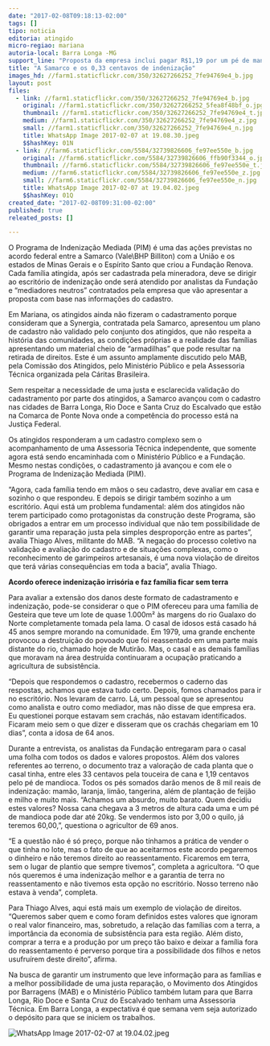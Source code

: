 ```yaml
---
date: "2017-02-08T09:18:13-02:00"
tags: []
tipo: noticia
editoria: atingido
micro-regiao: mariana
autoria-local: Barra Longa -MG
support_line: "Proposta da empresa inclui pagar R$1,19 por um pé de mandioca e R$0,33 por uma touceira de cana. Família que aceitar ficará sem terra."
title: "A Samarco e os 0,33 centavos de indenização"
images_hd: //farm1.staticflickr.com/350/32627266252_7fe94769e4_b.jpg
layout: post
files:
  - link: //farm1.staticflickr.com/350/32627266252_7fe94769e4_b.jpg
    original: //farm1.staticflickr.com/350/32627266252_5fea8f48bf_o.jpg
    thumbnail: //farm1.staticflickr.com/350/32627266252_7fe94769e4_t.jpg
    medium: //farm1.staticflickr.com/350/32627266252_7fe94769e4_z.jpg
    small: //farm1.staticflickr.com/350/32627266252_7fe94769e4_n.jpg
    title: WhatsApp Image 2017-02-07 at 19.08.30.jpeg
    $$hashKey: 01N
  - link: //farm6.staticflickr.com/5584/32739826606_fe97ee550e_b.jpg
    original: //farm6.staticflickr.com/5584/32739826606_ffb90f3344_o.jpg
    thumbnail: //farm6.staticflickr.com/5584/32739826606_fe97ee550e_t.jpg
    medium: //farm6.staticflickr.com/5584/32739826606_fe97ee550e_z.jpg
    small: //farm6.staticflickr.com/5584/32739826606_fe97ee550e_n.jpg
    title: WhatsApp Image 2017-02-07 at 19.04.02.jpeg
    $$hashKey: 01Q
created_date: "2017-02-08T09:31:00-02:00"
published: true
releated_posts: []

---
```

<p>O Programa de Indeniza&ccedil;&atilde;o Mediada (PIM) &eacute; uma das a&ccedil;&otilde;es previstas no acordo federal entre a Samarco (Vale\BHP Billiton) com a Uni&atilde;o e os estados de Minas Gerais e o Esp&iacute;rito Santo que criou a Funda&ccedil;&atilde;o Renova. Cada fam&iacute;lia atingida, ap&oacute;s ser cadastrada pela mineradora, deve se dirigir ao escrit&oacute;rio de indeniza&ccedil;&atilde;o onde ser&aacute; atendido por analistas da Funda&ccedil;&atilde;o e &ldquo;mediadores neutros&rdquo; contratados pela empresa que v&atilde;o apresentar a proposta com base nas informa&ccedil;&otilde;es do cadastro.</p>

<p>Em Mariana, os atingidos ainda n&atilde;o fizeram o cadastramento porque consideram que a Synergia, contratada pela Samarco, apresentou um plano de cadastro n&atilde;o validado pelo conjunto dos atingidos, que n&atilde;o respeita a hist&oacute;ria das comunidades, as condi&ccedil;&otilde;es pr&oacute;prias e a realidade das fam&iacute;lias apresentando um material cheio de &ldquo;armadilhas&rdquo; que pode resultar na retirada de direitos. Este &eacute; um assunto amplamente discutido pelo MAB, pela Comiss&atilde;o dos Atingidos, pelo Minist&eacute;rio P&uacute;blico e pela Assessoria T&eacute;cnica organizada pela C&aacute;ritas Brasileira.</p>

<p>Sem respeitar a necessidade de uma justa e esclarecida valida&ccedil;&atilde;o do cadastramento por parte dos atingidos, a Samarco avan&ccedil;ou com o cadastro nas cidades de Barra Longa, Rio Doce e Santa Cruz do Escalvado que est&atilde;o na Comarca de Ponte Nova onde a compet&ecirc;ncia do processo est&aacute; na Justi&ccedil;a Federal.</p>

<p>Os atingidos responderam a um cadastro complexo sem o acompanhamento de uma Assessoria T&eacute;cnica independente, que somente agora est&aacute; sendo encaminhada com o Minist&eacute;rio P&uacute;blico e a Funda&ccedil;&atilde;o. Mesmo nestas condi&ccedil;&otilde;es, o cadastramento j&aacute; avan&ccedil;ou e com ele o Programa de Indeniza&ccedil;&atilde;o Mediada (PIM).</p>

<p>&ldquo;Agora, cada fam&iacute;lia tendo em m&atilde;os o seu cadastro, deve avaliar em casa e sozinho o que respondeu. E depois se dirigir tamb&eacute;m sozinho a um escrit&oacute;rio. Aqui est&aacute; um problema fundamental: al&eacute;m dos atingidos n&atilde;o terem participado como protagonistas da constru&ccedil;&atilde;o deste Programa, s&atilde;o obrigados a entrar em um processo individual que n&atilde;o tem possibilidade de garantir uma repara&ccedil;&atilde;o justa pela simples despropor&ccedil;&atilde;o entre as partes&rdquo;, avalia Thiago Alves, militante do MAB. &ldquo;A nega&ccedil;&atilde;o do processo coletivo na valida&ccedil;&atilde;o e avalia&ccedil;&atilde;o do cadastro e de situa&ccedil;&otilde;es complexas, como o reconhecimento de garimpeiros artesanais, &eacute; uma nova viola&ccedil;&atilde;o de direitos que ter&aacute; v&aacute;rias consequ&ecirc;ncias em toda a bacia&rdquo;, avalia Thiago.</p>

<p><strong>Acordo oferece indeniza&ccedil;&atilde;o irris&oacute;ria e faz fam&iacute;lia ficar sem terra</strong></p>

<p>Para avaliar a extens&atilde;o dos danos deste formato de cadastramento e indeniza&ccedil;&atilde;o, pode-se considerar o que o PIM ofereceu para uma fam&iacute;lia de Gesteira que teve um lote de quase 1.000m&sup2; &agrave;s margens do rio Gualaxo do Norte completamente tomada pela lama. O casal de idosos est&aacute; casado h&aacute; 45 anos sempre morando na comunidade. Em 1979, uma grande enchente provocou a destrui&ccedil;&atilde;o do povoado que foi reassentado em uma parte mais distante do rio, chamado hoje de Mutir&atilde;o. Mas, o casal e as demais fam&iacute;lias que moravam na &aacute;rea destru&iacute;da continuaram a ocupa&ccedil;&atilde;o praticando a agricultura de subsist&ecirc;ncia.</p>

<p>&ldquo;Depois que respondemos o cadastro, recebermos o caderno das respostas, achamos que estava tudo certo. Depois, fomos chamados para ir no escrit&oacute;rio. Nos levaram de carro. L&aacute;, um pessoal que se apresentou como analista e outro como mediador, mas n&atilde;o disse de que empresa era. Eu questionei porque estavam sem crach&aacute;s, n&atilde;o estavam identificados. Ficaram meio sem o que dizer e disseram que os crach&aacute;s chegariam em 10 dias&rdquo;, conta a idosa de 64 anos.</p>

<p>Durante a entrevista, os analistas da Funda&ccedil;&atilde;o entregaram para o casal uma folha com todos os dados e valores propostos. Al&eacute;m dos valores referentes ao terreno, o documento traz a valora&ccedil;&atilde;o de cada planta que o casal tinha, entre eles 33 centavos pela touceira de cana e 1,19 centavos pelo p&eacute; de mandioca. Todos os p&eacute;s somados dar&atilde;o menos de 8 mil reais de indeniza&ccedil;&atilde;o: mam&atilde;o, laranja, lim&atilde;o, tangerina, al&eacute;m de planta&ccedil;&atilde;o de feij&atilde;o e milho e muito mais. &ldquo;Achamos um absurdo, muito barato. Quem decidiu estes valores? Nossa cana chegava a 3 metros de altura cada uma e um p&eacute; de mandioca pode dar at&eacute; 20kg. Se vendermos isto por 3,00 o quilo, j&aacute; teremos 60,00,&rdquo;, questiona o agricultor de 69 anos.</p>

<p>&ldquo;E a quest&atilde;o n&atilde;o &eacute; s&oacute; pre&ccedil;o, porque n&atilde;o t&iacute;nhamos a pr&aacute;tica de vender o que tinha no lote, mas o fato de que ao aceitarmos este acordo pegaremos o dinheiro e n&atilde;o teremos direito ao reassentamento. Ficaremos em terra, sem o lugar de plantio que sempre tivemos&rdquo;, completa a agricultora. &ldquo;O que n&oacute;s queremos &eacute; uma indeniza&ccedil;&atilde;o melhor e a garantia de terra no reassentamento e n&atilde;o tivemos esta op&ccedil;&atilde;o no escrit&oacute;rio. Nosso terreno n&atilde;o estava &agrave; venda&rdquo;, completa.</p>

<p>Para Thiago Alves, aqui est&aacute; mais um exemplo de viola&ccedil;&atilde;o de direitos. &ldquo;Queremos saber quem e como foram definidos estes valores que ignoram o real valor financeiro, mas, sobretudo, a rela&ccedil;&atilde;o das fam&iacute;lias com a terra, a import&acirc;ncia da economia de subsist&ecirc;ncia para esta regi&atilde;o. Al&eacute;m disto, comprar a terra e a produ&ccedil;&atilde;o por um pre&ccedil;o t&atilde;o baixo e deixar a fam&iacute;lia fora do reassentamento &eacute; perverso porque tira a possibilidade dos filhos e netos usufru&iacute;rem deste direito&rdquo;, afirma.</p>

<p>Na busca de garantir um instrumento que leve informa&ccedil;&atilde;o para as fam&iacute;lias e a melhor possibilidade de uma justa repara&ccedil;&atilde;o, o Movimento dos Atingidos por Barragens (MAB) e o Minist&eacute;rio P&uacute;blico tamb&eacute;m lutam para que Barra Longa, Rio Doce e Santa Cruz do Escalvado tenham uma Assessoria T&eacute;cnica. Em Barra Longa, a expectativa &eacute; que semana vem seja autorizado o dep&oacute;sito para que se iniciem os trabalhos.</p>

<p><img alt="WhatsApp Image 2017-02-07 at 19.04.02.jpeg" src="//farm6.staticflickr.com/5584/32739826606_fe97ee550e_b.jpg" /></p>
